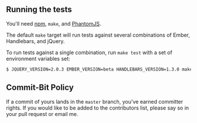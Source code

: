 ## Running the tests

You'll need [npm](https://npmjs.org), `make`, and [PhantomJS](http://phantomjs.org/).

The default `make` target will run tests against several combinations of Ember,
Handlebars, and jQuery.

To run tests against a single combination, run `make test` with a set of environment
variables set:

```bash
$ JQUERY_VERSION=2.0.3 EMBER_VERSION=beta HANDLEBARS_VERSION=1.3.0 make test
```

## Commit-Bit Policy

If a commit of yours lands in the `master` branch, you've earned committer
rights. If you would like to be added to the contributors list, please say
so in your pull request or email me.
